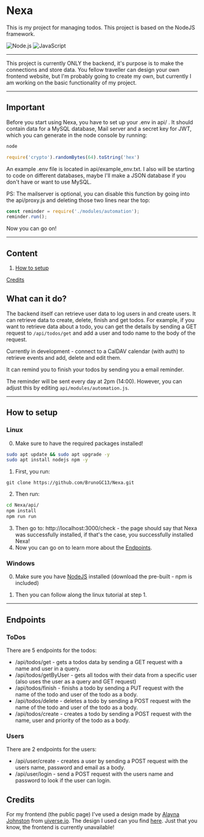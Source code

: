 # Nexa

This is my project for managing todos.
This project is based on the NodeJS framework. 

![Node.js](https://img.shields.io/badge/node.js-43853D?style=for-the-badge&logo=node.js&logoColor=white)
![JavaScript](https://img.shields.io/badge/javascript-F7DF1E?style=for-the-badge&logo=javascript&logoColor=black)

---
This project is currently ONLY the backend, it's purpose is to make the connections and store data.
You fellow traveller can design your own frontend website, but I'm probably going to create my own, but currently I am working on the
basic functionality of my project.

---

## **Important**

Before you start using Nexa, you have to set up your .env in api/ . It should contain data for a MySQL database, Mail server and a secret key for JWT, which you can generate in the node console by running:

```bash
node
```

```javascript
require('crypto').randomBytes(64).toString('hex')
```

An example .env file is located in api/example_env.txt.
I also will be starting to code on different databases, maybe I'll make a JSON database if you don't have or want to use MySQL.

PS: The mailserver is optional, you can disable this function by going into the api/proxy.js and deleting those two lines near the top:

```javascript
const reminder = require('./modules/automation');
reminder.run();
```

Now you can go on!

---

## Content

1. [How to setup](#how-to-setup)


[Credits](#credits)

## What can it do?

The backend itself can retrieve user data to log users in and create users. 
It can retrieve data to create, delete, finish and get todos.
For example, if you want to retrieve data about a todo, you can get the details by sending a GET request to `/api/todos/get` and add a user and todo name to the body of the request.

Currently in development - connect to a CalDAV calendar (with auth) to retrieve events and add, delete and edit them. 

It can remind you to finish your todos by sending you a email reminder. 

The reminder will be sent every day at 2pm (14:00). However, you can adjust this by editing `api/modules/automation.js`.


---


## How to setup

### Linux

0. Make sure to have the required packages installed!

```bash
sudo apt update && sudo apt upgrade -y
sudo apt install nodejs npm -y
```

1. First, you run:
```
git clone https://github.com/BrunoGC13/Nexa.git
```
2. Then run:

```bash
cd Nexa/api/
npm install
npm run run
```
3. Then go to: http://localhost:3000/check - the page should say that Nexa was successfully installed, if that's the case, you successfully installed Nexa!
4. Now you can go on to learn more about the [Endpoints](#endpoints).


### Windows

0. Make sure you have [NodeJS](https://nodejs.org/en/download) installed (download the pre-built - npm is included)

1. Then you can follow along the linux tutorial at step 1.

---

## Endpoints

### ToDos

There are 5 endpoints for the todos:

- /api/todos/get - gets a todos data by sending a GET request with a name and user in a query.
- /api/todos/getByUser - gets all todos with their data from a specific user (also uses the user as a query and GET request)
- /api/todos/finish - finishs a todo by sending a PUT request with the name of the todo and user of the todo as a body.
- /api/todos/delete - deletes a todo by sending a POST request with the name of the todo and user of the todo as a body.
- /api/todos/create - creates a todo by sending a POST request with the name, user and priority of the todo as a body.

### Users

There are 2 endpoints for the users:

- /api/user/create - creates a user by sending a POST request with the users name, password and email as a body.
- /api/user/login - send a POST request with the users name and password to look if the user can login.

## Credits

For my frontend (the public page) I've used a design made by [Alayna Johnston](https://uiverse.io/profile/ayyjayy2) from [uiverse.io](https://uiverse.io/). The design I used can you find [here](https://uiverse.io/ayyjayy2/sour-dog-94).
Just that you know, the frontend is currently unavailable!
